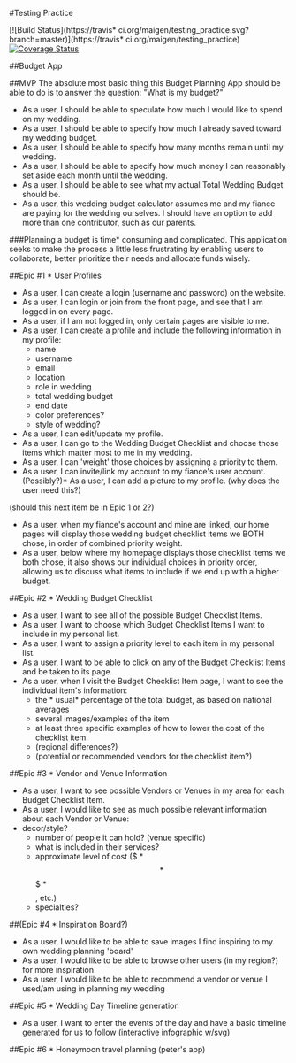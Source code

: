 #Testing Practice

[![Build Status](https://travis* ci.org/maigen/testing_practice.svg?branch=master)](https://travis* ci.org/maigen/testing_practice)
[![Coverage Status](https://coveralls.io/repos/maigen/testing_practice/badge.png)](https://coveralls.io/r/maigen/testing_practice)

##Budget App

##MVP
The absolute most basic thing this Budget Planning App should be able to do is to answer the question: "What is my budget?"

* As a user, I should be able to speculate how much I would like to spend on my wedding.
* As a user, I should be able to specify how much I already saved toward my wedding budget.
* As a user, I should be able to specify how many months remain until my wedding.
* As a user, I should be able to specify how much money I can reasonably set aside each month until the wedding.
* As a user, I should be able to see what my actual Total Wedding Budget should be.
* As a user, this wedding budget calculator assumes me and my fiance are paying for the wedding ourselves. I should have an option to add more than one contributor, such as our parents.

###Planning a budget is time* consuming and complicated. This application seeks to make the process a little less frustrating by enabling users to collaborate, better prioritize their needs and allocate funds wisely.

##Epic #1 *  User Profiles

* As a user, I can create a login (username and password) on the website.
* As a user, I can login or join from the front page, and see that I am logged in on every page.
* As a user, if I am not logged in, only certain pages are visible to me.
* As a user, I can create a profile and include the following information in my profile:
    *  name
    *  username
    *  email
    *  location
    *  role in wedding
    *  total wedding budget
    *  end date
    *  color preferences?
    *  style of wedding?
* As a user, I can edit/update my profile.
* As a user, I can go to the Wedding Budget Checklist and choose those items which matter most to me in my wedding.
* As a user, I can 'weight' those choices by assigning a priority to them.
* As a user, I can invite/link my account to my fiance's user account.
(Possibly?)* As a user, I can add a picture to my profile. (why does the user need this?)

(should this next item be in Epic 1 or 2?)
* As a user, when my fiance's account and mine are linked, our home pages will display those wedding budget checklist items we BOTH chose, in order of combined priority weight.
* As a user, below where my homepage displays those checklist items we both chose, it also shows our individual choices in priority order, allowing us to discuss what items to include if we end up with a higher budget.

##Epic #2 *  Wedding Budget Checklist
* As a user, I want to see all of the possible Budget Checklist Items.
* As a user, I want to choose which Budget Checklist Items I want to include in my personal list.
* As a user, I want to assign a priority level to each item in my personal list.
* As a user, I want to be able to click on any of the Budget Checklist Items and be taken to its page.
* As a user, when I visit the Budget Checklist Item page, I want to see the individual item's information:
    *  the * usual*  percentage of the total budget, as based on national averages
    *  several images/examples of the item
    *  at least three specific examples of how to lower the cost of the checklist item.
    *  (regional differences?)
    *  (potential or recommended vendors for the checklist item?)

##Epic #3 *  Vendor and Venue Information
* As a user, I want to see possible Vendors or Venues in my area for each Budget Checklist Item.
* As a user, I would like to see as much possible relevant information about each Vendor or Venue:
*  decor/style?
    *  number of people it can hold? (venue specific)
    *  what is included in their services?
    *  approximate level of cost ($ *  $$ *  $$$ *  $$$$, etc.)
    *  specialties?

##(Epic #4 *  Inspiration Board?)
* As a user, I would like to be able to save images I find inspiring to my own wedding planning 'board'
* As a user, I would like to be able to browse other users (in my region?) for more inspiration
* As a user, I would like to be able to recommend a vendor or venue I used/am using in planning my wedding

##Epic #5 *  Wedding Day Timeline generation
* As a user, I want to enter the events of the day and have a basic timeline generated for us to follow
(interactive infographic w/svg)

##Epic #6 *  Honeymoon travel planning 
(peter's app)

